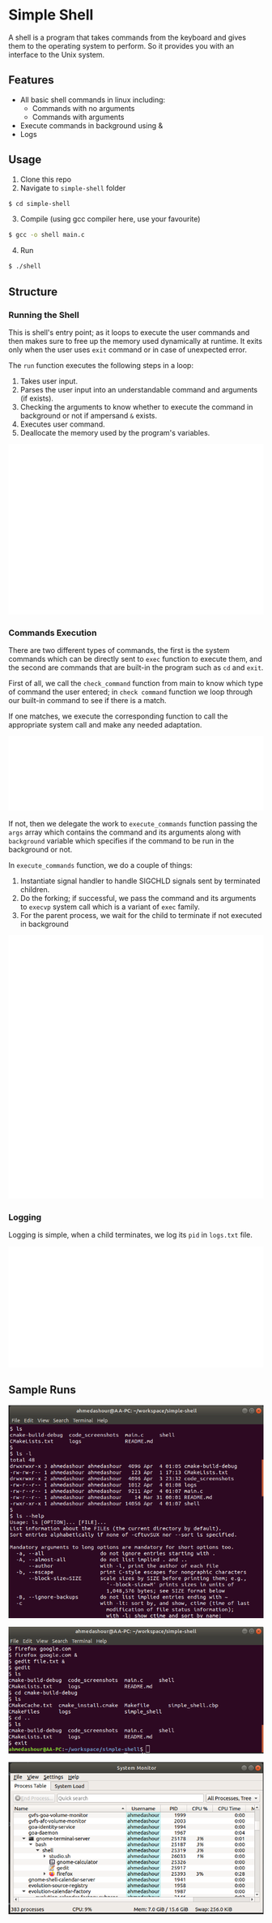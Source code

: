 # Simple Shell

A shell is a program that takes commands from the keyboard and
gives them to the operating system to perform. So it provides you
with an interface to the Unix system. 

## Features

- All basic shell commands in linux including:
	- Commands with no arguments
	- Commands with arguments
- Execute commands in background using &
- Logs

## Usage

1. Clone this repo
2. Navigate to `simple-shell`  folder
```bash
$ cd simple-shell
```
3. Compile (using gcc compiler here, use your favourite)
```bash
$ gcc -o shell main.c
```
4. Run
```bash
$ ./shell
```
## Structure

### Running the Shell

This is shell's entry point; as it loops to execute the user commands and then makes sure to free up the memory used dynamically at runtime. It exits only when the user uses `exit` command or in case of unexpected error.

The `run` function executes the following steps in a loop:

1. Takes user input.
2. Parses the user input into an understandable command and arguments (if exists).
3. Checking the arguments to know whether to execute the command in background or not if ampersand `&` exists.
4. Executes user command.
5. Deallocate the memory used by the program's variables.

![](./code_screenshots/run.svg)

### Commands Execution

There are two different types of commands, the first is the system commands which can be directly sent to `exec` function to execute them, and the second are commands that are built-in the program such as `cd` and `exit`.

First of all, we call the `check_command` function from main to know which type of command the user entered; in `check command` function we loop through our built-in command to see if there is a match. 

If one matches, we execute the corresponding function to call the appropriate system call and make any needed adaptation.

![](./code_screenshots/check_command.svg)

If not, then we delegate the work to `execute_commands` function passing the `args` array which contains the command and its arguments along with `background` variable which specifies if the command to be run in the background or not.

In `execute_commands` function, we do a couple of things:

1. Instantiate signal handler to handle SIGCHLD signals sent by terminated children.
2. Do the forking; if successful, we pass the command and its arguments to `execvp` system call which is a variant of  `exec` family.
3. For the parent process, we wait for the child to terminate if not executed in background

![](./code_screenshots/execute_commands.svg)

### Logging

Logging is simple, when a child terminates, we log its `pid` in `logs.txt` file.

![](./code_screenshots/log.svg)



## Sample Runs

![](./sample_runs/ss1.png)

![](./sample_runs/ss2.png)

![](./sample_runs/ss3.png)

